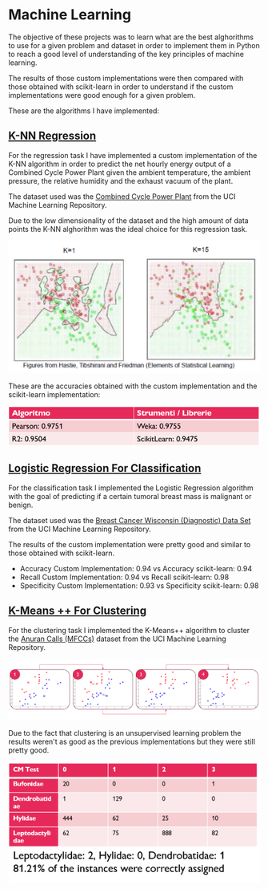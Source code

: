 # Machine Learning

The objective of these projects was to learn what are the best alghorithms to use for a given problem and dataset in order to implement them in Python to reach a good level of understanding of the key principles of machine learning.

The results of those custom implementations were then compared with those obtained with scikit-learn in order to understand if the custom implementations were good enough for a given problem.

These are the algorithms I have implemented:

## [K-NN Regression](https://github.com/Nunzi99/Projects/tree/main/UNI_projects/Machine_Learning/K-NN_Regression)

For the regression task I have implemented a custom implementation of the K-NN algorithm in order to predict the net hourly energy output of a Combined Cycle Power Plant given the ambient temperature, the ambient pressure, the relative humidity and the exhaust vacuum of the plant.

The dataset used was the [Combined Cycle Power Plant](https://archive.ics.uci.edu/ml/datasets/Combined+Cycle+Power+Plant) from the UCI Machine Learning Repository.

Due to the low dimensionality of the dataset and the high amount of data points the K-NN alghorithm was the ideal choice for this regression task.

![KNN](./K-NN_Regression/knn.PNG)

These are the accuracies obtained with the custom implementation and the scikit-learn implementation:

![K-NN Regression](./K-NN_Regression/results.PNG)
## [Logistic Regression For Classification](https://github.com/Nunzi99/Projects/tree/main/UNI_projects/Machine_Learning/Logistic_Regression)

For the classification task I implemented the Logistic Regression algorithm with the goal of predicting if a certain tumoral breast mass is malignant or benign.

The dataset used was the [Breast Cancer Wisconsin (Diagnostic) Data Set](https://archive.ics.uci.edu/dataset/17/breast+cancer+wisconsin+diagnostic) from the UCI Machine Learning Repository.

The results of the custom implementation were pretty good and similar to those obtained with scikit-learn.
- Accuracy Custom Implementation: 0.94 vs Accuracy scikit-learn: 0.94
- Recall Custom Implementation: 0.94 vs Recall scikit-learn: 0.98
- Specificity Custom Implementation: 0.93 vs Specificity scikit-learn: 0.98

## [K-Means ++ For Clustering](https://github.com/Nunzi99/Projects/tree/main/UNI_projects/Machine_Learning/K-Means++)

For the clustering task I implemented the K-Means++ algorithm to cluster the [Anuran Calls (MFCCs)](https://archive.ics.uci.edu/dataset/406/anuran+calls+mfccs) dataset from the UCI Machine Learning Repository.

![K-Means++](./K-Means++/kmeanspp.PNG)

Due to the fact that clustering is an unsupervised learning problem the results weren't as good as the previous implementations but they were still pretty good.

![results](./K-Means++/results.PNG)